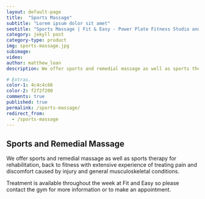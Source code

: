 ```yaml
---
layout: default-page
title:  "Sports Massage"
subtitle: "Lorem ipsum dolor sit amet"
seotitle: "Sports Massage | Fit & Easy - Power Plate Fitness Studio and Gym, Southampton"
category: jekyll post 
category-type: product
img: sports-massage.jpg
subimage: 
video: 
author: matthew_lean
description: We offer sports and remedial massage as well as sports therapy for rehabilitation, back to fitness with extensive experience of treating pain and discomfort caused by injury and general musculoskeletal conditions.

# Extras.
color-1: 4c4c4c66
color-2: f2f2f200
comments: true
published: true
permalink: /sports-massage/
redirect_from:
  - /sports-massage
---
```


## Sports and Remedial Massage

We offer sports and remedial massage as well as sports therapy for rehabilitation, back to fitness with extensive experience of treating pain and discomfort caused by injury and general musculoskeletal conditions.

Treatment is available throughout the week at Fit and Easy so please contact the gym for more information or to make an appointment.


